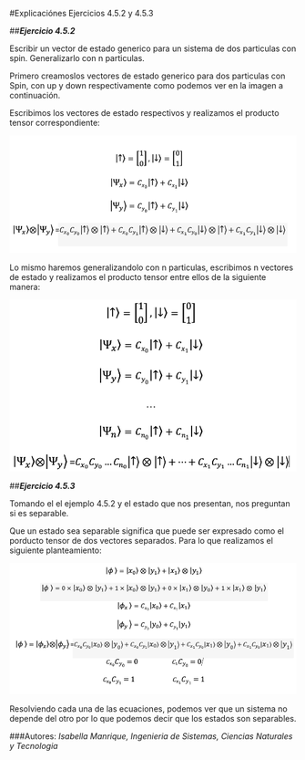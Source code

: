 #Explicaciónes Ejercicios 4.5.2 y 4.5.3

##**_Ejercicio 4.5.2_**

Escribir un vector de estado generico para un sistema de
dos particulas con spin. Generalizarlo con n particulas.

Primero creamoslos vectores de estado generico para dos particulas
con Spin, con up y down respectivamente como podemos ver en la
imagen a continuación.

Escribimos los vectores de estado respectivos y realizamos el
producto tensor correspondiente:

![Captura](img.png)

Lo mismo haremos generalizandolo con n particulas, escribimos n
vectores de estado y realizamos el producto tensor entre ellos de la
siguiente manera:

![Captura](img_1.png)

##**_Ejercicio 4.5.3_**

Tomando el el ejemplo 4.5.2 y el estado que nos presentan, nos preguntan
si es separable.

Que un estado sea separable significa que puede ser expresado como el porducto tensor
de dos vectores separados. Para lo que realizamos el siguiente planteamiento:

![Captura](img_3.png)

Resolviendo cada una de las ecuaciones, podemos ver que un sistema no depende
del otro por lo que podemos decir que los estados son separables.

###Autores:
_Isabella Manrique, Ingenieria de Sistemas, Ciencias Naturales y Tecnologia_